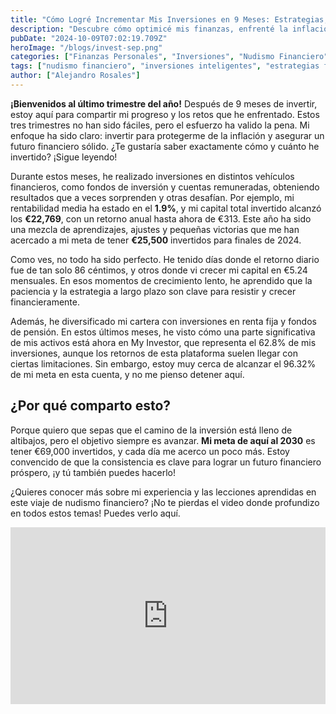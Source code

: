 ```yaml
---
title: "Cómo Logré Incrementar Mis Inversiones en 9 Meses: Estrategias, Retos y Resultados"
description: "Descubre cómo optimicé mis finanzas, enfrenté la inflación y alcancé un 89% de mi meta anual. ¿Listo para mejorar tu rendimiento financiero?"
pubDate: "2024-10-09T07:02:19.709Z"
heroImage: "/blogs/invest-sep.png"
categories: ["Finanzas Personales", "Inversiones", "Nudismo Financiero", "Ahorro e Inversión", "Educación Financiera"]
tags: ["nudismo financiero", "inversiones inteligentes", "estrategias financieras", "rentabilidad", "diversificación", "metas financieras", "fondos de inversión", "gestión de patrimonio", "inflación", "finanzas 2023"]
author: ["Alejandro Rosales"]
---
```

**¡Bienvenidos al último trimestre del año!** Después de 9 meses de invertir, estoy aquí para compartir mi progreso y los retos que he enfrentado. Estos tres trimestres no han sido fáciles, pero el esfuerzo ha valido la pena. Mi enfoque ha sido claro: invertir para protegerme de la inflación y asegurar un futuro financiero sólido. ¿Te gustaría saber exactamente cómo y cuánto he invertido? ¡Sigue leyendo!

Durante estos meses, he realizado inversiones en distintos vehículos financieros, como fondos de inversión y cuentas remuneradas, obteniendo resultados que a veces sorprenden y otras desafían. Por ejemplo, mi rentabilidad media ha estado en el **1.9%**, y mi capital total invertido alcanzó los **€22,769**, con un retorno anual hasta ahora de €313. Este año ha sido una mezcla de aprendizajes, ajustes y pequeñas victorias que me han acercado a mi meta de tener **€25,500** invertidos para finales de 2024.

Como ves, no todo ha sido perfecto. He tenido días donde el retorno diario fue de tan solo 86 céntimos, y otros donde vi crecer mi capital en €5.24 mensuales. En esos momentos de crecimiento lento, he aprendido que la paciencia y la estrategia a largo plazo son clave para resistir y crecer financieramente.

Además, he diversificado mi cartera con inversiones en renta fija y fondos de pensión. En estos últimos meses, he visto cómo una parte significativa de mis activos está ahora en My Investor, que representa el 62.8% de mis inversiones, aunque los retornos de esta plataforma suelen llegar con ciertas limitaciones. Sin embargo, estoy muy cerca de alcanzar el 96.32% de mi meta en esta cuenta, y no me pienso detener aquí.

## ¿Por qué comparto esto? 

Porque quiero que sepas que el camino de la inversión está lleno de altibajos, pero el objetivo siempre es avanzar. **Mi meta de aquí al 2030** es tener €69,000 invertidos, y cada día me acerco un poco más. Estoy convencido de que la consistencia es clave para lograr un futuro financiero próspero, ¡y tú también puedes hacerlo!

¿Quieres conocer más sobre mi experiencia y las lecciones aprendidas en este viaje de nudismo financiero? ¡No te pierdas el video donde profundizo en todos estos temas! Puedes verlo aquí.


<div class="iframe-container" style="position: relative; width: 100%; height: 0; padding-bottom: 56.25%; overflow: hidden;">
  <iframe width="560" height="315" src="https://www.youtube.com/embed/ls8ZDR_PSV4?si=UAyTZApH_zu4q3VT" title="YouTube video player" frameborder="0" allow="accelerometer; autoplay; clipboard-write; encrypted-media; gyroscope; picture-in-picture; web-share" allowfullscreen style="position: absolute; top: 0; left: 0; width: 100%; height: 100%; border: none;"></iframe>
</div>
